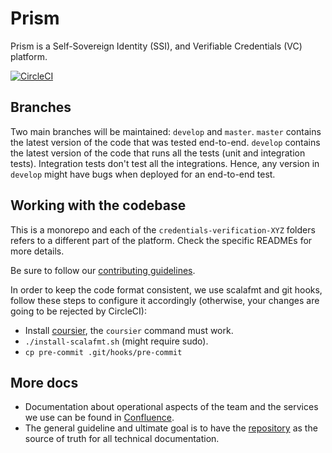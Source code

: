 # Prism

Prism is a Self-Sovereign Identity (SSI), and Verifiable Credentials (VC) platform.

[![CircleCI](https://circleci.com/gh/input-output-hk/atala/tree/develop.svg?style=svg&circle-token=1a9dcf544cec8cb581fa377d8524d2854cfb10e9)](https://circleci.com/gh/input-output-hk/cardano-enterprise/tree/develop)

## Branches

Two main branches will be maintained: `develop` and `master`. `master` contains the latest version of the code that was tested end-to-end. `develop` contains the latest version of the code that runs all the tests (unit and integration tests). Integration tests don't test all the integrations. Hence, any version in `develop` might have bugs when deployed for an end-to-end test.


## Working with the codebase

This is a monorepo and each of the `credentials-verification-XYZ` folders refers to a different part of the platform. Check the specific READMEs for more details.

Be sure to follow our [contributing guidelines](CONTRIBUTING.md).

In order to keep the code format consistent, we use scalafmt and git hooks, follow these steps to configure it accordingly (otherwise, your changes are going to be rejected by CircleCI):

- Install [coursier](https://github.com/coursier/coursier#command-line), the `coursier` command must work.
- `./install-scalafmt.sh` (might require sudo).
- `cp pre-commit .git/hooks/pre-commit`

## More docs

* Documentation about operational aspects of the team and the services we use can be found in [Confluence](https://input-output.atlassian.net/wiki/spaces/CE/pages/606371843/Code+and+Infrastructure+Setup).
* The general guideline and ultimate goal is to have the [repository](credentials-verification/docs/README.md) as the source of truth for all technical documentation.
